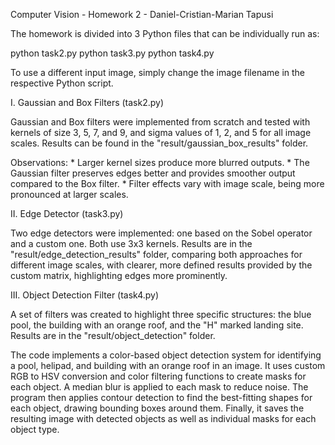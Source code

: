 Computer Vision - Homework 2 - Daniel-Cristian-Marian Tapusi

The homework is divided into 3 Python files that can be individually run as:

python task2.py
python task3.py
python task4.py

To use a different input image, simply change the image filename in the respective Python script.

I. Gaussian and Box Filters (task2.py)

Gaussian and Box filters were implemented from scratch and tested with kernels of size 3, 5, 7, and 9, and sigma values of 1, 2, and 5 for all image scales. Results can be found in the "result/gaussian_box_results" folder. 

Observations:
    * Larger kernel sizes produce more blurred outputs.
    * The Gaussian filter preserves edges better and provides smoother output compared to the Box filter.
    * Filter effects vary with image scale, being more pronounced at larger scales.

II. Edge Detector (task3.py)

Two edge detectors were implemented: one based on the Sobel operator and a custom one. Both use 3x3 kernels. Results are in the "result/edge_detection_results" folder, comparing both approaches for different image scales, with clearer, more defined results provided by the custom matrix, highlighting edges more prominently.

III. Object Detection Filter (task4.py)

A set of filters was created to highlight three specific structures: the blue pool, the building with an orange roof, and the "H" marked landing site. Results are in the "result/object_detection" folder.

The code implements a color-based object detection system for identifying a pool, helipad, and building with an orange roof in an image. It uses custom RGB to HSV conversion and color filtering functions to create masks for each object. A median blur is applied to each mask to reduce noise. The program then applies contour detection to find the best-fitting shapes for each object, drawing bounding boxes around them. Finally, it saves the resulting image with detected objects as well as individual masks for each object type.